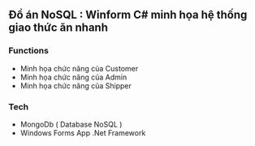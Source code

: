 ## Đồ án NoSQL : Winform C# minh họa hệ thống giao thức ăn nhanh 

### Functions

-  Minh họa chức năng của Customer
-  Minh họa chức năng của Admin 
-  Minh họa chức năng của Shipper

### Tech
- MongoDb ( Database NoSQL ) 
- Windows Forms App .Net Framework




